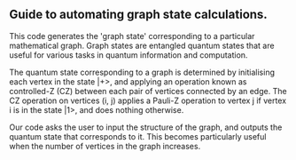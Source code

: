 Guide to automating graph state calculations.
---------------------------------------------

This code generates the 'graph state' corresponding to a particular mathematical graph. Graph states are entangled quantum states that are useful for various tasks in quantum information and computation. 

The quantum state corresponding to a graph is determined by initialising each vertex in the state |+>, and applying an operation known as controlled-Z (CZ) between each pair of vertices connected by an edge. The CZ operation on vertices (i, j) applies a Pauli-Z operation to vertex j if vertex i is in the state |1>, and does nothing otherwise.

Our code asks the user to input the structure of the graph, and outputs the quantum state that corresponds to it. This becomes particularly useful when the number of vertices in the graph increases.
